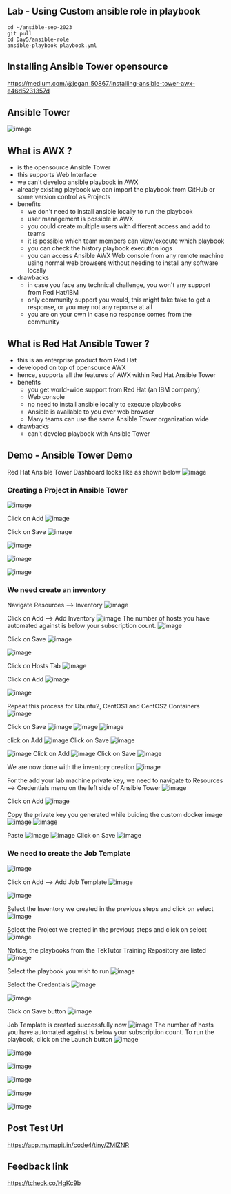 ## Lab - Using Custom ansible role in playbook
```
cd ~/ansible-sep-2023
git pull
cd Day5/ansible-role
ansible-playbook playbook.yml
```

## Installing Ansible Tower opensource
https://medium.com/@jegan_50867/installing-ansible-tower-awx-e46d5231357d

## Ansible Tower
![image](https://github.com/tektutor/ansible-sep-2023/assets/12674043/0a49134f-6cec-488b-844f-4b449bd1cd45)

## What is AWX ?
- is the opensource Ansible Tower
- this supports Web Interface
- we can't develop ansible playbook in AWX
- already existing playbook we can import the playbook from GitHub or some version control as Projects
- benefits
  - we don't need to install ansible locally to run the playbook
  - user management is possible in AWX
  - you could create multiple users with different access and add to teams
  - it is possible which team members can view/execute which playbook
  - you can check the history playbook execution logs
  - you can access Ansible AWX Web console from any remote machine using normal web browsers without needing to install any software locally
- drawbacks
  - in case you face any technical challenge, you won't any support from Red Hat/IBM
  - only community support you would, this might take take to get a response, or you may not any reponse at all
  - you are on your own in case no response comes from the community


## What is Red Hat Ansible Tower ?
- this is an enterprise product from Red Hat
- developed on top of opensource AWX
- hence, supports all the features of AWX within Red Hat Ansible Tower
- benefits
  - you get world-wide support from Red Hat (an IBM company)
  - Web console
  - no need to install ansible locally to execute playbooks
  - Ansible is available to you over web browser
  - Many teams can use the same Ansible Tower organization wide
- drawbacks
  - can't develop playbook with Ansible Tower


## Demo - Ansible Tower Demo

Red Hat Ansible Tower Dashboard looks like as shown below
![image](https://github.com/tektutor/ansible-aug-2023/assets/12674043/8e0cb2d5-8b15-4682-b6a3-f6ee6b7a214f)

### Creating a Project in Ansible Tower
![image](https://github.com/tektutor/ansible-aug-2023/assets/12674043/db8d9d0f-61a8-4303-80b8-722cee8cf269)

Click on Add
![image](https://github.com/tektutor/ansible-aug-2023/assets/12674043/1d2055eb-0dab-460f-a408-5e685352b6fb)

Click on Save
![image](https://github.com/tektutor/ansible-aug-2023/assets/12674043/e543bde3-a047-4646-a20b-5920f1bb4807)

![image](https://github.com/tektutor/ansible-aug-2023/assets/12674043/67f0db0c-2721-42f2-816b-720e98273cff)

![image](https://github.com/tektutor/ansible-aug-2023/assets/12674043/21816373-c4ae-4473-96fd-723038e5f8fd)

![image](https://github.com/tektutor/ansible-aug-2023/assets/12674043/3bca1ff6-95a0-46ca-a08c-a88906d6e846)

### We need create an inventory
Navigate Resources --> Inventory
![image](https://github.com/tektutor/ansible-aug-2023/assets/12674043/e0941f88-f9cb-4051-9def-74b675448c6c)

Click on Add --> Add Inventory
![image](https://github.com/tektutor/ansible-aug-2023/assets/12674043/a1f2f328-e3a3-40d4-bf81-72dbb5ee0e7d)
The number of hosts you have automated against is below your subscription count.
![image](https://github.com/tektutor/ansible-aug-2023/assets/12674043/e8469265-3ccb-4717-ba37-5dd75c2e33ef)

Click on Save
![image](https://github.com/tektutor/ansible-aug-2023/assets/12674043/f8b943c3-e716-4a5e-8f27-48c8672c9a66)

![image](https://github.com/tektutor/ansible-aug-2023/assets/12674043/bdf4a052-a2c2-4ff2-942f-e8057ba6cebb)

Click on Hosts Tab
![image](https://github.com/tektutor/ansible-aug-2023/assets/12674043/e1e49b2d-348b-4c0e-b87f-f0dd3a2f2781)

Click on Add
![image](https://github.com/tektutor/ansible-aug-2023/assets/12674043/5e182c0f-9b1a-407f-84ee-f6a880495f6f)

![image](https://github.com/tektutor/ansible-aug-2023/assets/12674043/c159a08d-25d0-4695-b1e2-15be3a8df879)

Repeat this process for Ubuntu2, CentOS1 and CentOS2 Containers
![image](https://github.com/tektutor/ansible-aug-2023/assets/12674043/cb17e186-a59a-4251-ac9e-2aa3e4eeca09)

Click on Save
![image](https://github.com/tektutor/ansible-aug-2023/assets/12674043/c5c90369-50a8-4b82-8acb-871aeb5d3881)
![image](https://github.com/tektutor/ansible-aug-2023/assets/12674043/c6e03b0c-cc86-4335-b7f1-1d8a9e0265d3)
![image](https://github.com/tektutor/ansible-aug-2023/assets/12674043/60bcc91f-08d3-407b-a36c-7bb6bd69c45b)

click on Add
![image](https://github.com/tektutor/ansible-aug-2023/assets/12674043/6a2b779e-cb13-4509-9cd1-c5185d49d982)
Click on Save
![image](https://github.com/tektutor/ansible-aug-2023/assets/12674043/e3c2fc78-6932-4dba-8107-4b9f54a6ce2a)

![image](https://github.com/tektutor/ansible-aug-2023/assets/12674043/6003638e-fe84-4408-9413-ede47dc1e257)
Click on Add
![image](https://github.com/tektutor/ansible-aug-2023/assets/12674043/b01b1ded-cefb-4836-aa53-1a195dc6912d)
Click on Save
![image](https://github.com/tektutor/ansible-aug-2023/assets/12674043/3ae10701-d86d-4c16-a1c0-fd37474c43e5)

We are now done with the inventory creation
![image](https://github.com/tektutor/ansible-aug-2023/assets/12674043/adbbe236-8e1c-4ffc-8bd1-55f2b4f28a96)


For the add your lab machine private key, we need to navigate to Resources --> Credentials menu on the left side of Ansible Tower
![image](https://github.com/tektutor/ansible-aug-2023/assets/12674043/40194653-d8dd-468b-8572-613f4acc9d53)

Click on Add
![image](https://github.com/tektutor/ansible-aug-2023/assets/12674043/c25f7df4-354e-4b3e-89f1-51fba7bca94a)

Copy the private key you generated while buiding the custom docker image
![image](https://github.com/tektutor/ansible-aug-2023/assets/12674043/b21a364d-01b2-4ad5-b7d8-6cadb922eef2)
![image](https://github.com/tektutor/ansible-aug-2023/assets/12674043/18644704-891e-4924-878f-9238fe9af180)

Paste
![image](https://github.com/tektutor/ansible-aug-2023/assets/12674043/b2bb9a65-5294-4ae2-b174-682964f7140e)
![image](https://github.com/tektutor/ansible-aug-2023/assets/12674043/b1104c61-1b4b-4403-9319-a3129fbcf39e)
Click on Save
![image](https://github.com/tektutor/ansible-aug-2023/assets/12674043/1821b536-9c26-4be0-bdcc-4e6bfcd9d637)


### We need to create the Job Template

![image](https://github.com/tektutor/ansible-aug-2023/assets/12674043/7cc79728-c1e4-4ba4-becc-406e06874f71)

Click on Add --> Add Job Template
![image](https://github.com/tektutor/ansible-aug-2023/assets/12674043/6c83bd91-b72e-4535-9c3e-47b552630d65)

![image](https://github.com/tektutor/ansible-aug-2023/assets/12674043/f7f40157-850b-443f-88aa-4fda28085043)

Select the Inventory we created in the previous steps and click on select
![image](https://github.com/tektutor/ansible-aug-2023/assets/12674043/6544fc96-5d83-4972-94b0-bd30d53135f7)

Select the Project we created in the previous steps and click on select
![image](https://github.com/tektutor/ansible-aug-2023/assets/12674043/fbe0231f-c826-4c4e-a2c4-19de3c8e6da6)

Notice, the playbooks from the TekTutor Training Repository are listed
![image](https://github.com/tektutor/ansible-aug-2023/assets/12674043/cdf396fb-a034-4a1b-bdd7-4a5e806db963)

Select the playbook you wish to run
![image](https://github.com/tektutor/ansible-aug-2023/assets/12674043/29acccf3-e20a-44d5-9f7a-5c589d1f2795)

Select the Credentials
![image](https://github.com/tektutor/ansible-aug-2023/assets/12674043/d7c3d0b9-a681-4782-8ca0-030b4e4f91d9)

![image](https://github.com/tektutor/ansible-aug-2023/assets/12674043/9df6d6a3-2e6f-4ba9-ab22-bf8881e0e61b)

Click on Save button
![image](https://github.com/tektutor/ansible-aug-2023/assets/12674043/c8eb68fc-3154-4e3f-b7e7-8c9edf4bd3aa)

Job Template is created successfully now
![image](https://github.com/tektutor/ansible-aug-2023/assets/12674043/6d6bc149-0c06-41ac-b885-26d5beb798ce)
The number of hosts you have automated against is below your subscription count.
To run the playbook, click on the Launch button
![image](https://github.com/tektutor/ansible-aug-2023/assets/12674043/c52373b9-90c2-4e59-94cd-d05ace37994a)

![image](https://github.com/tektutor/ansible-aug-2023/assets/12674043/a88e4501-1e93-4df5-a14a-5b233fe68d07)

![image](https://github.com/tektutor/ansible-aug-2023/assets/12674043/dfef5263-e957-4cbe-b85a-212ed910244e)

![image](https://github.com/tektutor/ansible-aug-2023/assets/12674043/19854ed0-2cdf-44ed-bca1-dbac9e80e0ff)

![image](https://github.com/tektutor/ansible-aug-2023/assets/12674043/6ccc8d04-94ec-47f3-8249-c8704638579c)

![image](https://github.com/tektutor/ansible-aug-2023/assets/12674043/26276e43-4bd3-43a1-9e93-f30fda8a3fc5)


## Post Test Url
https://app.mymapit.in/code4/tiny/ZMlZNR
 
## Feedback link
https://tcheck.co/HgKc9b
